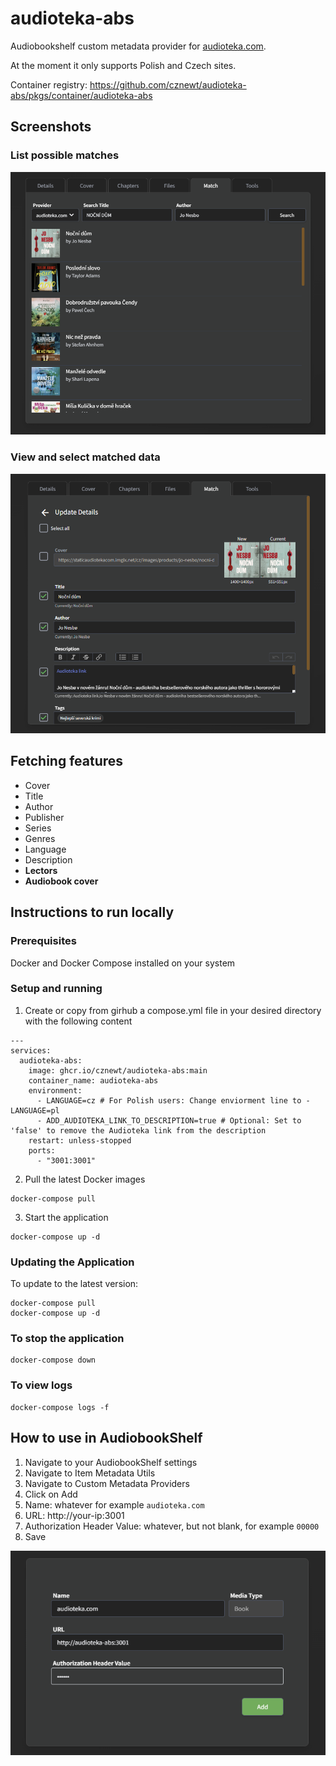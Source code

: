 # audioteka-abs

Audiobookshelf custom metadata provider for [audioteka.com](https://audioteka.com/).

At the moment it only supports Polish and Czech sites.

Container registry: https://github.com/cznewt/audioteka-abs/pkgs/container/audioteka-abs

## Screenshots

### List possible matches

![image](./docs/images/list-matches-audiobook-metadata.png)

### View and select matched data

![image](./docs/images/view-matched-audiobook-metadata.png)

## Fetching features

- Cover
- Title
- Author
- Publisher
- Series
- Genres
- Language
- Description
- **Lectors**
- **Audiobook cover**

## Instructions to run locally

### Prerequisites

Docker and Docker Compose installed on your system

### Setup and running

1. Create or copy from girhub a compose.yml file in your desired directory with the following content

```
---
services:
  audioteka-abs:
    image: ghcr.io/cznewt/audioteka-abs:main
    container_name: audioteka-abs
    environment:
      - LANGUAGE=cz # For Polish users: Change enviorment line to - LANGUAGE=pl
      - ADD_AUDIOTEKA_LINK_TO_DESCRIPTION=true # Optional: Set to 'false' to remove the Audioteka link from the description
    restart: unless-stopped
    ports:
      - "3001:3001"
```

2. Pull the latest Docker images

```
docker-compose pull
```

3. Start the application

```
docker-compose up -d
```

### Updating the Application

To update to the latest version:

```
docker-compose pull
docker-compose up -d
```

### To stop the application

```
docker-compose down
```

### To view logs

```
docker-compose logs -f
```

## How to use in AudiobookShelf

1. Navigate to your AudiobookShelf settings
2. Navigate to Item Metadata Utils
3. Navigate to Custom Metadata Providers
4. Click on Add
5. Name: whatever for example `audioteka.com`
6. URL: http://your-ip:3001
7. Authorization Header Value: whatever, but not blank, for example `00000`
8. Save

![image](./docs/images/add-metadata-plugin.png)
